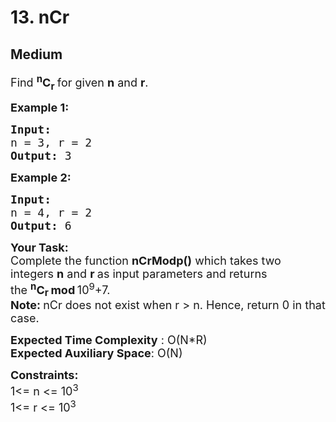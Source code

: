 # 13. nCr
## Medium 
<div class="problem-statement" style="user-select: auto;">
                <p style="user-select: auto;"></p><p style="user-select: auto;"><span style="font-size: 18px; user-select: auto;">Find <strong style="user-select: auto;"><sup style="user-select: auto;">n</sup>C<sub style="user-select: auto;">r</sub>&nbsp;</strong>for given <strong style="user-select: auto;">n</strong> and <strong style="user-select: auto;">r</strong>.</span></p>

<p style="user-select: auto;"><span style="font-size: 18px; user-select: auto;"><strong style="user-select: auto;">Example 1:</strong></span></p>

<pre style="user-select: auto;"><span style="font-size: 18px; user-select: auto;"><strong style="user-select: auto;">Input:
</strong>n = 3, r = 2
<strong style="user-select: auto;">Output: </strong>3</span>
</pre>

<p style="user-select: auto;"><span style="font-size: 18px; user-select: auto;"><strong style="user-select: auto;">Example 2:</strong></span></p>

<pre style="user-select: auto;"><span style="font-size: 18px; user-select: auto;"><strong style="user-select: auto;">Input:
</strong>n = 4, r = 2
<strong style="user-select: auto;">Output: </strong>6</span></pre>

<p style="user-select: auto;"><span style="font-size: 18px; user-select: auto;"><strong style="user-select: auto;">Your Task:</strong><br style="user-select: auto;">
Complete the function <strong style="user-select: auto;">nCrModp()</strong> which takes two integers <strong style="user-select: auto;">n</strong> and <strong style="user-select: auto;">r </strong> as input parameters&nbsp;and returns the&nbsp;<strong style="user-select: auto;"><sup style="user-select: auto;">n</sup></strong></span><strong style="user-select: auto;"><span style="font-size: 18px; user-select: auto;">C</span><sub style="user-select: auto;"><span style="font-size: 15px; user-select: auto;">r</span></sub><span style="font-size: 15px; user-select: auto;">&nbsp;<span style="font-size: 18px; user-select: auto;">mod</span>&nbsp;</span></strong><span style="font-size: 18px; user-select: auto;">10<sup style="user-select: auto;">9</sup>+7.<br style="user-select: auto;">
<strong style="user-select: auto;">Note:&nbsp;</strong>nCr does not exist when r &gt; n. Hence, return 0 in that case.</span></p>

<p style="user-select: auto;"><span style="font-size: 18px; user-select: auto;"><strong style="user-select: auto;">Expected Time Complexity</strong> : O(N*R)<br style="user-select: auto;">
<strong style="user-select: auto;">Expected Auxiliary Space</strong>: O(N)</span></p>

<p style="user-select: auto;"><span style="font-size: 18px; user-select: auto;"><strong style="user-select: auto;">Constraints:</strong><br style="user-select: auto;">
1&lt;= n &lt;= 10<sup style="user-select: auto;">3</sup><br style="user-select: auto;">
1&lt;= r&nbsp;&lt;= 10<sup style="user-select: auto;">3</sup></span></p>
 <p style="user-select: auto;"></p>
            </div>